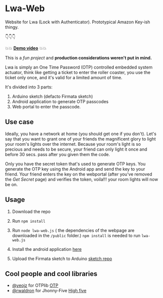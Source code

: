 # Lwa-Web
Website for Lwa (Lock with Authenticator). Prototypical Amazon Key-ish thingy. 

:point_down::point_down::point_down:

:boom::boom: **[Demo video](https://youtu.be/8U2EYIBWeYw)** :boom::boom:

This is a *fun project* and **production considerations weren't put in mind.** 

Lwa is simply an One Time Password (OTP) controlled embedded system actuator, think like getting a ticket to enter the roller coaster, you use the ticket only once, and it's valid for a limited amount of time.

It's divided into 3 parts:

1. Arduino sketch (defacto Firmata sketch)
2. Android application to generate OTP passcodes
3. Web portal to enter the passcode.

## Use case
Ideally, you have a network at home (you should get one if you don't). Let's say that you want to grant one of your friends the magnificent glory to light your room's lights over the internet. Because your room's light is so precious and needs to be secure, your friend can only light it once and before 30 secs. pass after you given them the code.

Only you have the secret token that's used to generate OTP keys. You generate the OTP key using the Android app and send the key to your friend. Your friend enters the key on the webportal (after you've removed the *Get Secret* page) and verifies the token, voila!!! your room lights will now be on.

## Usage

1. Download the repo
2. Run `npm install`
3. Run `node lwa-web.js` ( the dependencies of the webpage are downloaded in the `/public` folder.) `npm install` is needed to run `lwa-web.js`

4. Install the android application [here](https://github.com/shakram02/Lwa-Mobile)
5. Upload the Firmata sketch to Arduino [sketch repo](https://github.com/shakram02/Lwa-Arduino)

## Cool people and cool libraries

- [@yeojz](https://github.com/yeojz) for OTPlib [OTP](https://github.com/yeojz/otplib)
- [@rwaldron](https://github.com/rwaldron) for Jhonny-Five [High five](https://github.com/rwaldron/johnny-five)
